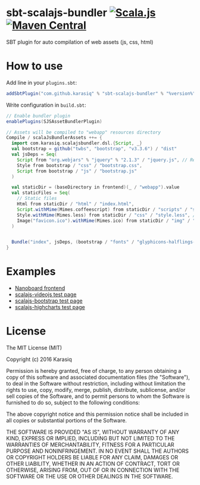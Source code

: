 # sbt-scalajs-bundler  [![Scala.js](https://www.scala-js.org/assets/badges/scalajs-0.6.29.svg)](https://www.scala-js.org) [![Maven Central](https://maven-badges.herokuapp.com/maven-central/com.github.karasiq/sbt-scalajs-bundler/badge.svg)](https://maven-badges.herokuapp.com/maven-central/com.github.karasiq/sbt-scalajs-bundler)
SBT plugin for auto compilation of web assets (js, css, html)

# How to use
Add line in your `plugins.sbt`:
```scala
addSbtPlugin("com.github.karasiq" % "sbt-scalajs-bundler" % "%version%")
```

Write configuration in `build.sbt`:
```scala
// Enable bundler plugin
enablePlugins(SJSAssetBundlerPlugin)

// Assets will be compiled to "webapp" resources directory
Compile / scalaJsBundlerAssets ++= {
  import com.karasiq.scalajsbundler.dsl.{Script, _}
  val bootstrap = github("twbs", "bootstrap", "v3.3.6") / "dist"
  val jsDeps = Seq(
    Script from "org.webjars" % "jquery" % "2.1.3" / "jquery.js", // Requires corresponding entry in libraryDependencies
    Style from bootstrap / "css" / "bootstrap.css",
    Script from bootstrap / "js" / "bootstrap.js"
  )

  val staticDir = (baseDirectory in frontend)(_ / "webapp").value
  val staticFiles = Seq(
    // Static files
    Html from staticDir / "html" / "index.html",
    Script.withMime(Mimes.coffeescript) from staticDir / "scripts" / "script.coffee",
    Style.withMime(Mimes.less) from staticDir / "css" / "style.less", // Requires less4j library in classpath
    Image("favicon.ico").withMime(Mimes.ico) from staticDir / "img" / "favicon.ico"
  )


  Bundle("index", jsDeps, (bootstrap / "fonts" / "glyphicons-halflings-regular").fonts(), staticFiles, SJSApps.app(frontend).value)
}
```

# Examples
* [Nanoboard frontend](https://github.com/Karasiq/nanoboard)
* [scalajs-videojs test page](https://github.com/Karasiq/scalajs-videojs)
* [scalajs-bootstrap test page](https://github.com/Karasiq/scalajs-bootstrap)
* [scalajs-highcharts test page](https://github.com/Karasiq/scalajs-highcharts)

# License
The MIT License (MIT)

Copyright (c) 2016 Karasiq

Permission is hereby granted, free of charge, to any person obtaining a copy
of this software and associated documentation files (the "Software"), to deal
in the Software without restriction, including without limitation the rights
to use, copy, modify, merge, publish, distribute, sublicense, and/or sell
copies of the Software, and to permit persons to whom the Software is
furnished to do so, subject to the following conditions:

The above copyright notice and this permission notice shall be included in
all copies or substantial portions of the Software.

THE SOFTWARE IS PROVIDED "AS IS", WITHOUT WARRANTY OF ANY KIND, EXPRESS OR
IMPLIED, INCLUDING BUT NOT LIMITED TO THE WARRANTIES OF MERCHANTABILITY,
FITNESS FOR A PARTICULAR PURPOSE AND NONINFRINGEMENT. IN NO EVENT SHALL THE
AUTHORS OR COPYRIGHT HOLDERS BE LIABLE FOR ANY CLAIM, DAMAGES OR OTHER
LIABILITY, WHETHER IN AN ACTION OF CONTRACT, TORT OR OTHERWISE, ARISING FROM,
OUT OF OR IN CONNECTION WITH THE SOFTWARE OR THE USE OR OTHER DEALINGS IN
THE SOFTWARE.
